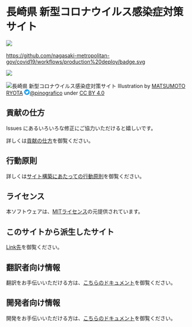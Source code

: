 # 長崎県 新型コロナウイルス感染症対策サイト

![](https://github.com/nagasaki-metropolitan-gov/covid19/workflows/production%20deploy/badge.svg)

https://github.com/nagasaki-metropolitan-gov/covid19/workflows/production%20deploy/badge.svg

![](https://github.com/CodeForNagasaki/covid19/workflows/production%20deploy/twitter.png)


![長崎県 新型コロナウイルス感染症対策サイト](https://github.com/CodeForNagasaki/covid19/blob/feature/eyecatch/static/ogp.png)
Illustration by [MATSUMOTO RYOTA](https://pinografi.com) 
 <img src='https://raw.githubusercontent.com/CodeForNagasaki/covid19/production/twitter.png' height='15' />[@pinografico](https://twitter.com/pinografico) under [CC BY 4.0](https://creativecommons.org/licenses/by/4.0/deed.ja) 


## 貢献の仕方
Issues にあるいろいろな修正にご協力いただけると嬉しいです。

詳しくは[貢献の仕方](./CONTRIBUTING.md)を御覧ください。


## 行動原則
詳しくは[サイト構築にあたっての行動原則](./CODE_OF_CONDUCT.md)を御覧ください。

## ライセンス
本ソフトウェアは、[MITライセンス](./LICENSE.txt)の元提供されています。

## このサイトから派生したサイト

[Link先](./FORKED_SITES.md)を御覧ください。

## 翻訳者向け情報

翻訳をお手伝いいただける方は、[こちらのドキュメント](./TRANSLATION.md)を御覧ください。

## 開発者向け情報

開発をお手伝いいただける方は、[こちらのドキュメント](./FOR_DEVELOPERS.md)を御覧ください。
